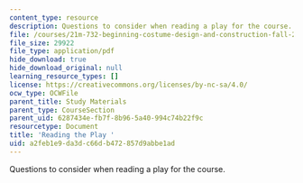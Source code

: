 ```yaml
---
content_type: resource
description: Questions to consider when reading a play for the course.
file: /courses/21m-732-beginning-costume-design-and-construction-fall-2008/a2feb1e9da3dc66db472857d9abbe1ad_play_q.pdf
file_size: 29922
file_type: application/pdf
hide_download: true
hide_download_original: null
learning_resource_types: []
license: https://creativecommons.org/licenses/by-nc-sa/4.0/
ocw_type: OCWFile
parent_title: Study Materials
parent_type: CourseSection
parent_uid: 6287434e-fb7f-8b96-5a40-994c74b22f9c
resourcetype: Document
title: 'Reading the Play '
uid: a2feb1e9-da3d-c66d-b472-857d9abbe1ad
---
```

Questions to consider when reading a play for the course.
